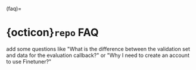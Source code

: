 (faq)=
# {octicon}`repo` FAQ

add some questions like "What is the difference between the validation set and data for the evaluation callback?" or "Why I need to create an account to use Finetuner?"
